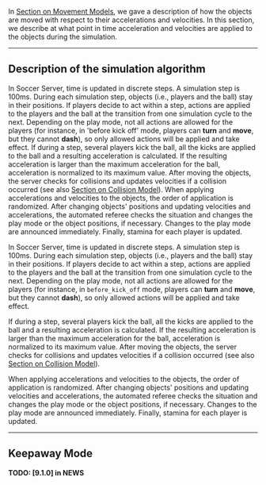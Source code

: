 In [Section on Movement Models](#sec-movementmodels), we gave a description of how the objects are moved with respect to their accelerations and velocities. In this section, we describe at what point in time acceleration and velocities are applied to the objects during the simulation.

--------------------------------------------------
Description of the simulation algorithm
--------------------------------------------------

In Soccer Server, time is updated in discrete steps. A simulation step is 100ms. During each simulation step, objects (i.e., players and the ball) stay in their positions. If players decide to act within a step, actions are applied to the players and the ball at the transition from one simulation cycle to the next. Depending on the play mode, not all actions are allowed for the players (for instance, in 'before kick off' mode, players can **turn** and **move**, but they cannot **dash**), so only allowed actions will be applied and take effect. If during a step, several players kick the ball, all the kicks are applied to the ball and a resulting acceleration is calculated. If the resulting acceleration is larger than the maximum acceleration for the ball, acceleration is normalized to its maximum value. After moving the objects, the server checks for collisions and updates velocities if a collision occurred (see also [Section on Collision Model](#sec-collisionmodel)). When applying accelerations and velocities to the objects, the order of application is randomized. After changing objects' positions and updating velocities and accelerations, the automated referee checks the situation and changes the play mode or the object positions, if necessary. Changes to the play mode are announced immediately. Finally, stamina for each player is updated.

In Soccer Server, time is updated in discrete steps. A simulation step is 100ms. During each simulation step, objects (i.e., players and the ball) stay in their positions. If players decide to act within a step, actions are applied to the players and the ball at the transition from one simulation cycle to the next. Depending on the play mode, not all actions are allowed for the players (for instance, in `before_kick_off` mode, players can **turn** and **move**, but they cannot **dash**), so only allowed actions will be applied and take effect.

If during a step, several players kick the ball, all the kicks are applied to the ball and a resulting acceleration is calculated. If the resulting acceleration is larger than the maximum acceleration for the ball, acceleration is normalized to its maximum value. After moving the objects, the server checks for collisions and updates velocities if a collision occurred (see also [Section on Collision Model](#sec-collisionmodel)).

When applying accelerations and velocities to the objects, the order of application is randomized. After changing objects' positions and updating velocities and accelerations, the automated referee checks the situation and changes the play mode or the object positions, if necessary. Changes to the play mode are announced immediately. Finally, stamina for each player is updated.

--------------------------------------------------
Keepaway Mode
--------------------------------------------------

**TODO: [9.1.0] in NEWS**